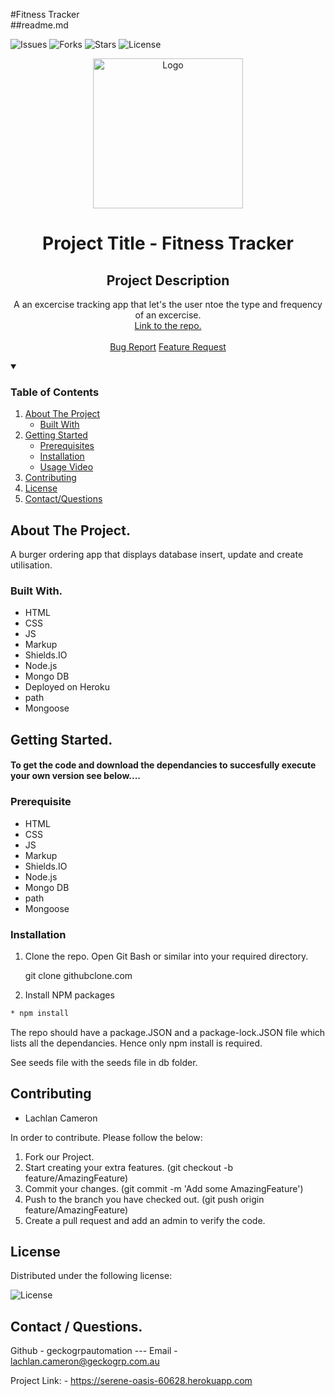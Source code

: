 #Fitness Tracker
  <br/>
  ##readme.md
  <br/>
  
  ![Issues]
  ![Forks]
  ![Stars]
  ![License]   


  <p align="center">
    <a href="github.com">
      <img src="./1_qM9aKqEs3UoBQqWZiABBUA.jpeg" alt="Logo" width="240" height="240">
    </a>
    <h1 align="center">Project Title - Fitness Tracker</h1> 
    <h2 align="center">Project Description</h2>
    <p align="center">A an excercise tracking app that let's the user ntoe the type and frequency of an excercise.    
      <br/>
      <a href="https://github.com/geckogrpautomation/fitness"<strong>Link to the repo.</strong></a>
      <br/>
      <br/>
      <a href="github.com/issues">Bug Report</a>
      <a href="github.com/issues">Feature Request</a>
    </p>
  </p>
  
  <details open="open">
    <summary><h3>Table of Contents</h3></summary>
    <ol>
    <li>
      <a href="#about-the-project">About The Project</a>
      <ul>
        <li><a href="#built-with">Built With</a></li>
      </ul>
    </li>
    <li>
      <a href="getting-started">Getting Started</a>
      <ul>
        <li><a href="#prerequisite">Prerequisites</a></li>
        <li><a href="#installation">Installation</a></li>
        <li><a href="#usage-video">Usage Video</a></li>        
      </ul>
    </li>
    <li><a href="#contributing">Contributing</a></li>
    <li><a href="#license">License</a></li>
    <li><a href="#contact">Contact/Questions</a></li>
  </ol>
</details>
  
  
  ## About The Project.
  
  A burger ordering app that displays database insert, update and create utilisation.
  
  
  
  ### Built With.
  
 * HTML 
 * CSS 
 * JS 
 * Markup 
 * Shields.IO 
 * Node.js
 * Mongo DB
 * Deployed on Heroku
 * path
 * Mongoose
 
 
  
  
  ## Getting Started.
  
  <h4>To get the code and download the dependancies to succesfully execute your own version see below....</h4>
  
  ### Prerequisite
  
   * HTML 
 * CSS 
 * JS 
 * Markup 
 * Shields.IO 
 * Node.js
 * Mongo DB
 * path
 * Mongoose
 
    
  
  ### Installation
  
  1. Clone the repo.
     Open Git Bash or similar into your required directory.
  
     git clone githubclone.com
     
  2. Install NPM packages
     
  ```sh 
 * npm install  
```
  
  The repo should have a package.JSON and a package-lock.JSON file which lists all the dependancies. Hence only npm install is required. 
  
  See seeds file with the seeds file in db folder.  
    
  
  ## Contributing
  
    
  * Lachlan Cameron 
 
  
  In order to contribute. Please follow the below:
  
  1. Fork our Project.
  2. Start creating your extra features. (git checkout -b feature/AmazingFeature)
  3. Commit your changes. (git commit -m 'Add some AmazingFeature')
  4. Push to the branch you have checked out. (git push origin feature/AmazingFeature)
  5. Create a pull request and add an admin to verify the code.
  
  ## License
  
  Distributed under the following license:
  
  ![License] 
  
  
  ## Contact / Questions.
  
  Github - geckogrpautomation --- Email -  lachlan.cameron@geckogrp.com.au
  
  Project Link: -  https://serene-oasis-60628.herokuapp.com

 
  [Issues]: https://img.shields.io/github/issues/geckogrpautomation/burger.github.io
  [Forks]: https://img.shields.io/github/forks/geckogrpautomation/burger.github.io
  [Stars]: https://img.shields.io/github/stars/geckogrpautomation/burger.github.io
  [License]: https://img.shields.io/github/license/geckogrpautomation/burger.github.io
